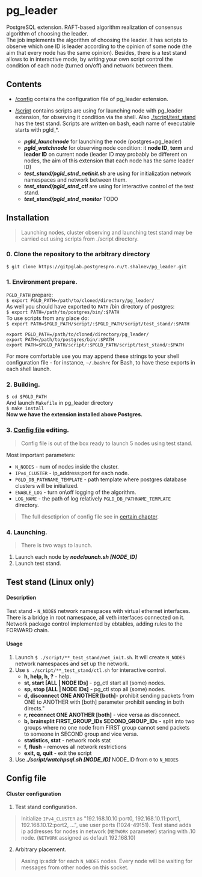 # pg_leader
PostgreSQL extension. RAFT-based algorithm realization of consensus algorithm of choosing the leader.   
The job implements the algorithm of choosing the leader. It has scripts to observe which one ID is leader according to the opinion of some node (the aim that every node has the same opinion). Besides, there is a test stand allows to in interactive mode, by writing your own script control the condition of each node (turned on/off) and network between them. 

## Contents
- [/config](./config/pg_leader.config) contains the configuration file of pg_leader extension.

- [/script](./script) contains scripts are using for launching node with pg_leader extension, for observing it condition via the shell. Also [./script/test_stand](./script/test_stand) has the test stand. Scripts are written on bash, each name of executable starts with pgld_*.
    - **_pgld_launchnode_** for launching the node (postgres+pg_leader)
    - **_pgld_watchnode_** for observing node condition: it **node ID**, **term** and **leader ID** on current node (leader ID may probably be different on nodes, the aim of this extension that each node has the same leader ID)
    - **_test_stand/pgld_stnd_netinit.sh_** are using for initialization network namespaces and network between them. 
    - **_test_stand/pgld_stnd_ctl_** are using for interactive control of the test stand.
    - **_test_stand/pgld_stnd_monitor_** TODO

## Installation
>Launching nodes, cluster observing and launching test stand may be carried out using scripts from ./script directory.

### 0. Clone the repository to the arbitrary directory 
``$ git clone https://gitpglab.postgrespro.ru/t.shalnev/pg_leader.git``
### 1. Environment prepare.
`PGLD_PATH` prepare:   
``$ export PGLD_PATH=/path/to/cloned/directory/pg_leader/``       
As well you should have exported to `PATH` /bin directory of postgres:    
``$ export PATH=/path/to/postgres/bin/:$PATH``  
To use scripts from any place do:   
``$ export PATH=$PGLD_PATH/script/:$PGLD_PATH/script/test_stand/:$PATH``
```shell
export PGLD_PATH=/path/to/cloned/directory/pg_leader/
export PATH=/path/to/postgres/bin/:$PATH
export PATH=$PGLD_PATH/script/:$PGLD_PATH/script/test_stand/:$PATH
```
For more comfortable use you may append these strings to your shell configuration file - for instance, `~/.bashrc` for Bash, to have these exports in each shell launch.

### 2. Building.
``$ cd $PGLD_PATH``    
And launch `Makefile` in pg_leader directory  
``$ make install``  
**Now we have the extension installed above Postgres.**

### 3. [Config file](./config/pg_leader.config) editing.
> Config file is out of the box ready to launch 5 nodes using test stand.   

Most important parameters:  
* `N_NODES` - num of nodes inside the cluster.    
* `IPv4_CLUSTER` - ip_address:port for each node.     
* `PGLD_DB_PATHNAME_TEMPLATE` - path template where postgres database clusters will be initialized. 
* `ENABLE_LOG` - turn on\off logging of the algorithm.
* `LOG_NAME` - the path of log relatively `PGLD_DB_PATHNAME_TEMPLATE` directory.
> The full desctiprion of config file see in [certain chapter](#config-file). 


### 4. Launching.
> There is two ways to launch.
1. Launch each node by **_nodelaunch.sh [NODE_ID]_**
2. Launch test stand.

## Test stand (Linux only)
#### Description
Test stand - `N_NODES` network namespaces with virtual ethernet interfaces. There is a bridge in root namespace, all veth interfaces connected on it. Network package control implemented by ebtables, adding rules to the FORWARD chain.
#### Usage
1. Launch `$ ./script/**_test_stand/net_init.sh`. It will create `N_NODES` network namespaces and set up the network.
2. Use `$ ./script/**_test_stand/ctl.sh` for interactive control.
    - **h, help, h, ?** - help.
    - **st, start [ALL | NODE IDs]** - pg_ctl start all (some) nodes.
    - **sp, stop [ALL | NODE IDs]** - pg_ctl stop all (some) nodes.
    - **d, disconnect ONE ANOTHER [both]**- prohibit sending packets from ONE to ANOTHER with [both] parameter prohibit sending in both directs."
    - **r, reconnect ONE ANOTHER [both]** - vice versa as disconnect.
    - **b, brainsplit FIRST_GROUP_IDs SECOND_GROUP_ID**s - split into two groups where no one node from FIRST group cannot send packets to someone in SECOND group and vice versa.
    - **statistics, stat** - network rools stat
    - **f, flush** - removes all network restrictions
    - **exit, q, quit** - exit the script
3. Use **_./script/watchpsql.sh [NODE_ID]_** NODE_ID from `0` to `N_NODES`

## Config file
#### Cluster configuration
1. Test stand configuration. 
> Initialize `IPv4_CLUSTER` as "192.168.10.10:port0, 192.168.10.11:port1, 192.168.10.12:port2, ...", use user ports (1024-49151). Test stand adds ip addresses for nodes in network (`NETWORK` parameter) staring with .10 node. (`NETWORK` assigned as default 192.168.10)
2. Arbitrary placement. 
> Assing ip:addr for each `N_NODES` nodes. Every node will be waiting for messages from other nodes on this socket.

